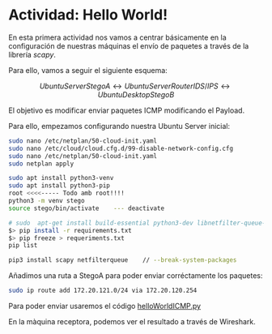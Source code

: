 # Actividad: Hello World!

En esta primera actividad nos vamos a centrar básicamente en la configuración de nuestras máquinas el envío de paquetes a través de la librería *scapy*.

Para ello, vamos a seguir el siguiente esquema:

$$Ubuntu Server StegoA \longleftrightarrow Ubuntu Server Router IDS/IPS \longleftrightarrow Ubuntu Desktop StegoB$$

El objetivo es modificar enviar paquetes ICMP modificando el Payload.

Para ello, empezamos configurando nuestra Ubuntu Server inicial:

```bash
sudo nano /etc/netplan/50-cloud-init.yaml
sudo nano /etc/cloud/cloud.cfg.d/99-disable-network-config.cfg
sudo nano /etc/netplan/50-cloud-init.yaml
sudo netplan apply

sudo apt install python3-venv
sudo apt install python3-pip
root <<<<----- Todo amb root!!!!
python3 -m venv stego
source stego/bin/activate    --- deactivate

# sudo  apt-get install build-essential python3-dev libnetfilter-queue-dev
$> pip install -r requirements.txt
$> pip freeze > requeriments.txt
pip list

pip3 install scapy netfilterqueue    // --break-system-packages
```
Añadimos una ruta a StegoA para poder enviar corréctamente los paquetes:
```bash
sudo ip route add 172.20.121.0/24 via 172.20.120.254
```
Para poder enviar usaremos el código [helloWorldICMP.py](../src/helloWorldICMP.py)

En la màquina receptora, podemos ver el resultado a través de Wireshark.
